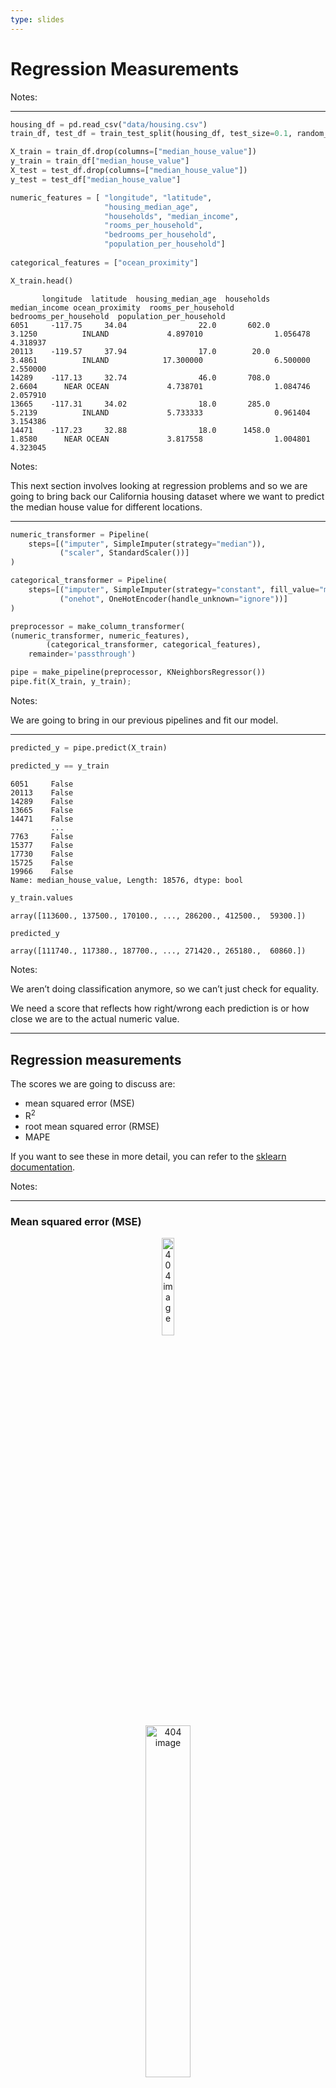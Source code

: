 ```yaml
---
type: slides
---
```


# Regression Measurements

Notes: <br>

---

``` python
housing_df = pd.read_csv("data/housing.csv")
train_df, test_df = train_test_split(housing_df, test_size=0.1, random_state=123)
```

``` python
X_train = train_df.drop(columns=["median_house_value"])
y_train = train_df["median_house_value"]
X_test = test_df.drop(columns=["median_house_value"])
y_test = test_df["median_house_value"]

numeric_features = [ "longitude", "latitude",
                     "housing_median_age",
                     "households", "median_income",
                     "rooms_per_household",
                     "bedrooms_per_household",
                     "population_per_household"]
                     
categorical_features = ["ocean_proximity"]

X_train.head()
```

```out
       longitude  latitude  housing_median_age  households  median_income ocean_proximity  rooms_per_household  bedrooms_per_household  population_per_household
6051     -117.75     34.04                22.0       602.0         3.1250          INLAND             4.897010                1.056478                  4.318937
20113    -119.57     37.94                17.0        20.0         3.4861          INLAND            17.300000                6.500000                  2.550000
14289    -117.13     32.74                46.0       708.0         2.6604      NEAR OCEAN             4.738701                1.084746                  2.057910
13665    -117.31     34.02                18.0       285.0         5.2139          INLAND             5.733333                0.961404                  3.154386
14471    -117.23     32.88                18.0      1458.0         1.8580      NEAR OCEAN             3.817558                1.004801                  4.323045
```

Notes:

This next section involves looking at regression problems and so we are
going to bring back our California housing dataset where we want to
predict the median house value for different locations.

---

``` python
numeric_transformer = Pipeline(
    steps=[("imputer", SimpleImputer(strategy="median")), 
           ("scaler", StandardScaler())]
)

categorical_transformer = Pipeline(
    steps=[("imputer", SimpleImputer(strategy="constant", fill_value="missing")),
           ("onehot", OneHotEncoder(handle_unknown="ignore"))]
)

preprocessor = make_column_transformer(
(numeric_transformer, numeric_features),
        (categorical_transformer, categorical_features), 
    remainder='passthrough')

pipe = make_pipeline(preprocessor, KNeighborsRegressor())
pipe.fit(X_train, y_train);
```

Notes:

We are going to bring in our previous pipelines and fit our model.

---

``` python
predicted_y = pipe.predict(X_train) 
```

``` python
predicted_y == y_train
```

```out
6051     False
20113    False
14289    False
13665    False
14471    False
         ...  
7763     False
15377    False
17730    False
15725    False
19966    False
Name: median_house_value, Length: 18576, dtype: bool
```

``` python
y_train.values
```

```out
array([113600., 137500., 170100., ..., 286200., 412500.,  59300.])
```

``` python
predicted_y
```

```out
array([111740., 117380., 187700., ..., 271420., 265180.,  60860.])
```

Notes:

We aren’t doing classification anymore, so we can’t just check for
equality.

We need a score that reflects how right/wrong each prediction is or how
close we are to the actual numeric value.

---

## Regression measurements

The scores we are going to discuss are:

  - mean squared error (MSE)
  - R<sup>2</sup>
  - root mean squared error (RMSE)
  - MAPE

If you want to see these in more detail, you can refer to the
<a href="https://scikit-learn.org/stable/modules/model_evaluation.html#regression-metrics" target="_blank">sklearn
documentation</a>.

Notes:

---

### Mean squared error (MSE)

<center>

<img src="/module7/mse.svg"  width = "20%" alt="404 image" />

</center>

<center>

<img src="/module7/mse-easy.svg"  width = "38%" alt="404 image" />

</center>

``` python
predicted_y
```

```out
array([111740., 117380., 187700., ..., 271420., 265180.,  60860.])
```

``` python
np.mean((y_train - predicted_y)**2)
```

```out
2570054492.048064
```

``` python
np.mean((y_train - y_train)**2)
```

```out
0.0
```

Notes:

Mean Squared Error is a common measure.

We calculate this by calculating the difference between the predicted
and actual value, square it and sum all these values for every example
in the data.

Perfect predictions would have MSE=0.

---

``` python
from sklearn.metrics import mean_squared_error 
```

``` python
mean_squared_error(y_train, predicted_y)
```

```out
2570054492.048064
```

Notes:

We can use `mean_squared_error` from sklearn again instead of
calculating this ourselves.

If we look at MSE here, it’s huge and unreasonable.

Is this score good or bad?

Unlike classification, in regression, our target has units.

In this case, our target column is the median housing value which is in
dollars.

That means that the mean squared error is in dollars<sup>2</sup>.

The score also depends on the scale of the targets.

If we were working in cents instead of dollars, our MSE would be 10,000
X (100<sup>2</sup>) higher\!

---

### R<sup>2</sup> (quick notes)

Key points:

  - The maximum value possible is 1 which means the model has perfect
    predictions.
  - Negative values are very bad: “worse than baseline models such
    as`DummyRegressor`”.

<!-- end list -->

``` python
from sklearn.metrics import r2_score
```

Notes:

This is the score that `sklearn` uses by default when you call
`.score()` so we’ve already seen R<sup>2</sup> in our regression
problems.

You can
<a href="https://en.wikipedia.org/wiki/Coefficient_of_determination" target="_blank">read
about it here</a> but we are going to just give you the quick notes.

Intuition: mean squared error, but flipped where higher values mean a
better measurement.

Normalized so the max is 1.

When you call `fit` it minimizes MSE / maximizes R<sup>2</sup> (or
something like that) by default.

Just like in classification, this isn’t always what you want.

---

``` python
print(mean_squared_error(y_train, predicted_y))
print(mean_squared_error(predicted_y, y_train))
```

``` out
2570054492.048064
2570054492.048064
```

``` python
print(r2_score(y_train, predicted_y))
print(r2_score(predicted_y, y_train))
```

``` out
0.8059396097446094
0.742915970464153
```

Notes:

We can reverse MSE but not R<sup>2</sup> (optional).

---

### Root mean squared error (RMSE)

<center>

<img src="/module7/rmse-simp.svg"  width = "20%" alt="404 image" />

</center>

<center>

<img src="/module7/rmse-easy.svg"  width = "38%" alt="404 image" />

</center>

``` python
mean_squared_error(y_train, predicted_y)
```

```out
2570054492.048064
```

``` python
np.sqrt(mean_squared_error(y_train, predicted_y))
```

```out
50695.704867849156
```

Notes:

The MSE we had before was in dollars<sup>2</sup>.

A more relatable metric would be the root mean squared error, or RMSE.

This now has the units in dollars. Instead of 2 billion dollars squared
our error measurement is around $50,000.

---

<img src="/module7/module7_16/unnamed-chunk-19-1.png" width="75%" style="display: block; margin: auto;" />

Notes:

When we plot our predictions versus the examples’ actual value, we can
see cases where our prediction is way off.

Under the line means we’re under-prediction, over the line means we’re
over-predicting.

Question: Is an error of $30,000 acceptable?

  - For a house worth $600k, it seems reasonable\! That’s a 5% error.
  - For a house worth $60k, that is terrible. It’s a 50% error.

---

### MAPE - Mean Absolute Percent Error (MAPE)

``` python
percent_errors = (predicted_y - y_train)/y_train * 100.
percent_errors.head()
```

```out
6051     -1.637324
20113   -14.632727
14289    10.346855
13665     6.713070
14471   -10.965854
Name: median_house_value, dtype: float64
```

``` python
np.abs(percent_errors).head()
```

```out
6051      1.637324
20113    14.632727
14289    10.346855
13665     6.713070
14471    10.965854
Name: median_house_value, dtype: float64
```

``` python
100.*np.mean(np.abs((predicted_y - y_train)/y_train))
```

```out
18.192997502985218
```

Notes:

So, finding the percentage error may be handy. Can we compute something
like that?

We can calculate a percentage error for each example. Now the errors are
both positive (predict too high) and negative (predict too low).

We can look at the absolute percent error which now shows us how far off
we were independent of direction.

Like MSE, we can take the average over all the examples. This is called
**Mean Absolute Percent Error (MAPE)**.

Ok, this is quite interpretable. We can see that on average, we have
around 18% error in our predicted median housing valuation.

---

# Let’s apply what we learned\!

Notes: <br>
